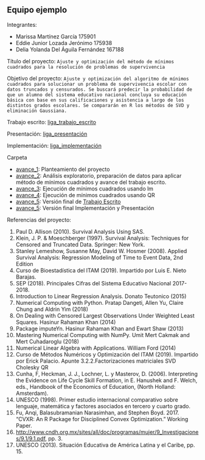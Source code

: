 ## Equipo ejemplo

Integrantes:

* Marissa Martínez García 175901
* Eddie Junior Lozada Jerónimo 175938
* Delia Yolanda Del Águila Fernández 167188

Título del proyecto: `Ajuste y optimización del método de mínimos cuadrados para la resolución de problemas de supervivencia`

Objetivo del proyecto: `Ajuste y optimización del algoritmo de mínimos cuadrados para solucionar un problema de supervivencia escolar con datos truncados y censurados. Se buscará predecir la probabilidad de que un alumno del sistema educativo nacional concluya su educación básica con base en sus calificaciones y asistencia a largo de los distintos grados escolares. Se compararán en R los métodos de SVD y eliminación Gaussiana.`

Trabajo escrito: [liga_trabajo_escrito](https://drive.google.com/file/d/1qeRAYRzoDHarRXodP48ArNK3MpwGM6Ll/view?usp=sharing)

Presentación: [liga_presentación](https://docs.google.com/presentation/d/13RXpJMcv3YGHZZD7raEXY7tK4IIhiTtI0cCsYrcp7GQ/edit#slide=id.p)

Implementación: [liga_implementación](https://github.com/DeliaDelAguila/analisis-numerico-computo-cientifico/blob/mno-2019-1/proyecto_final/proyectos/equipos/equipo_3/avance_6/Implementación%20Proyecto%20-%20Equipo%203.Rmd)


Carpeta 
- [avance_1](avance_1): Planteamiento del proyecto
- [avance_2](avance_2): Análisis exploratorio, preparación de datos para aplicar método de mínimos cuadrados y avance del trabajo escrito.
- [avance_3](avance_3): Ejecución de mínimos cuadrados usando lm
- [avance_4](avance_4): Ejecución de mínimos cuadrados usando QR
- [avance_5](avance_5): Versión final de [Trabajo Escrito](https://drive.google.com/file/d/1qeRAYRzoDHarRXodP48ArNK3MpwGM6Ll/view?usp=sharing)
- [avance_5](avance_6): Versión final Implementación y Presentación


Referencias del proyecto:

1. Paul D. Allison (2010). Survival Analysis Using SAS. 
2. Klein, J. P. & Moeschberger (1997). Survival Analysis: Techniques for Censored and Truncated Data. Springer: New York.
3. Stanley Lemeshow, Susanne May, David W. Hosmer (2008). Applied Survival Analysis: Regression Modeling of Time to Event Data, 2nd Edition 
4. Curso de Bioestadística del ITAM (2019). Impartido por Luis E. Nieto Barajas.
5. SEP (2018). Principales Cifras del Sistema Educativo Nacional 2017-2018.
6. Introduction to Linear Regression Analysis. Donato Teutonico (2015)
7. Numerical Computing with Python. Pratap Dangeti, Allen Yu, Claire Chung and Aldrin Yim (2018)
8. On Dealing with Censored Largest Observations Under Weighted Least Squares. Hasinur Rahaman Khan (2014)
9. Package imputeYn. Hasinur Rahaman Khan and Ewart Shaw (2013)
10. Mastering Numerical Computing with NumPy. Umit Mert Cakmak and Mert Cuhadaroglu (2018)
11. Numerical Linear Algebra with Applications. William Ford (2014)
12. Curso de Métodos Numéricos y Optimización del ITAM (2019). Impartido por Erick Palacio. Apunte 3.2.2.Factorizaciones matriciales SVD Cholesky QR
13. Cunha, F, Heckman, J. J., Lochner, L. y Masterov, D. (2006). Interpreting the Evidence on Life Cycle Skill Formation, in E. Hanushek and F. Welch, eds., Handbook of the Economics of Education, (North Holland: Amsterdam).
14. UNESCO (1998). Primer estudio internacional comparativo sobre lenguaje, matemática y factores asociados en tercero y cuarto grado.
15. Fu, Anqi, Balasubramanian Narasimhan, and Stephen Boyd. 2017. “CVXR: An R Package for Disciplined Convex Optimization.” Working Paper. 
16. http://www.cndh.org.mx/sites/all/doc/programas/mujer/9_Investigaciones/9.1/9.1.pdf, pp. 3.
17. UNESCO (2013). Situación Educativa de América Latina y el Caribe, pp. 15.



